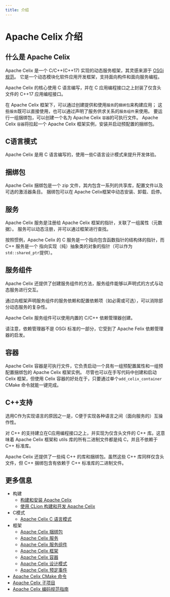 ```yaml
---
title: 介绍
---
```


<!--
Licensed to the Apache Software Foundation (ASF) under one or more
contributor license agreements.  See the NOTICE file distributed with
this work for additional information regarding copyright ownership.
The ASF licenses this file to You under the Apache License, Version 2.0
(the "License"); you may not use this file except in compliance with
the License.  You may obtain a copy of the License at
   
    http://www.apache.org/licenses/LICENSE-2.0

Unless required by applicable law or agreed to in writing, software
distributed under the License is distributed on an "AS IS" BASIS,
WITHOUT WARRANTIES OR CONDITIONS OF ANY KIND, either express or implied.
See the License for the specific language governing permissions and
limitations under the License.
-->

# Apache Celix 介绍

## 什么是 Apache Celix
Apache Celix 是一个 C/C++(C++17) 实现的动态服务框架，其灵感来源于 [OSGi 规范](https://www.osgi.org/developer/specifications)。
它是一个动态模块化软件应用开发框架，支持面向构件和面向服务编程。

Apache Celix 的核心使用 C 语言编写，并在 C 应用编程接口之上封装了仅含头文件的 C++17 应用编程接口。

在 Apache Celix 框架下，可以通过创建提供和使用`服务`的`捆绑包`来构建应用；
这些`服务`既可以直接使用，也可以通过声明了服务供求关系的`服务组件`来使用。
要运行一组捆绑包，可以创建一个名为 Apache Celix `容器`的可执行文件。
Apache Celix `容器`将拉起一个 Apache Celix 框架实例，安装并启动预配置的捆绑包。

## C语言模式
Apache Celix 是用 C 语言编写的，使用一些C语言设计模式来提升开发体验。

## 捆绑包
Apache Celix 捆绑包是一个 zip 文件，其内包含一系列的共享库，配置文件以及可选的激活器条目。
捆绑包可以在 Apache Celix框架中动态安装、卸载、启停。

## 服务
Apache Celix 服务是注册给 Apache Celix 框架的指针，关联了一组属性（元数据）。
服务可以动态注册，并可以通过框架进行查找。

按照惯例，Apache Celix 的 C 服务是一个指向包含函数指针的结构体的指针，而 C++ 服务是一个
指向实现（纯）抽象类的对象的指针（可以作为`std::shared_ptr`提供）。

## 服务组件
Apache Celix 还提供了创建服务组件的方法，服务组件能够以声明式的方式与动态服务进行交互。

通过向框架声明服务组件的服务依赖和配置依赖项（如必需或可选），可以消除部分动态服务的复杂性。

Apache Celix 服务组件可以使用内置的 C/C++ 依赖管理器创建。

请注意，依赖管理器不是 OSGi 标准的一部分，它受到了 Apache Felix 依赖管理器的启发。

## 容器
Apache Celix 容器是可执行文件，它负责启动一个具有一组预配置属性和一组预配置捆绑包的 Apache Celix 框架实例。
尽管也可以在手写代码中创建和启动 Celix 框架，但使用 Celix 容器的好处在于，只要通过单个`add_celix_container` CMake 命令就能一键完成。

## C++支持

选用C作为实现语言的原因之一是，C便于实现各种语言之间（面向服务的）互操作性。

对 C++ 的支持建立在C应用编程接口之上，并实现为仅含头文件的 C++ 库。这意味着 Apache Celix 框架和 utils 库的所有二进制文件都是纯 C，并且不依赖于 C++ 标准库。

Apache Celix 还提供了一些纯 C++ 的库和捆绑包。虽然这些 C++ 库同样仅含头文件，但 C++ 捆绑包含有依赖于 C++ 标准库的二进制文件。

## 更多信息

* 构建
  * [构建和安装 Apache Celix](building/README_CN.md)
  * [使用 CLion 构建和开发 Apache Celix](building/dev_celix_with_clion_CN.md)
* C模式
  * [Apache Celix C 语言模式](c_patterns_CN.md)
* 框架
  * [Apache Celix 捆绑包](bundles_CN.md)
  * [Apache Celix 服务](services_CN.md)
  * [Apache Celix 服务组件](components_CN.md)
  * [Apache Celix 框架](framework_CN.md)
  * [Apache Celix 容器](containers_CN.md)
  * [Apache Celix 设计模式](patterns.md)
  * [Apache Celix 预定事件](scheduled_events.md)
* [Apache Celix CMake 命令](cmake_commands/README_CN.md)
* [Apache Celix 子项目](subprojects.md)
* [Apache Celix 编码规范指南](development/README.md)
